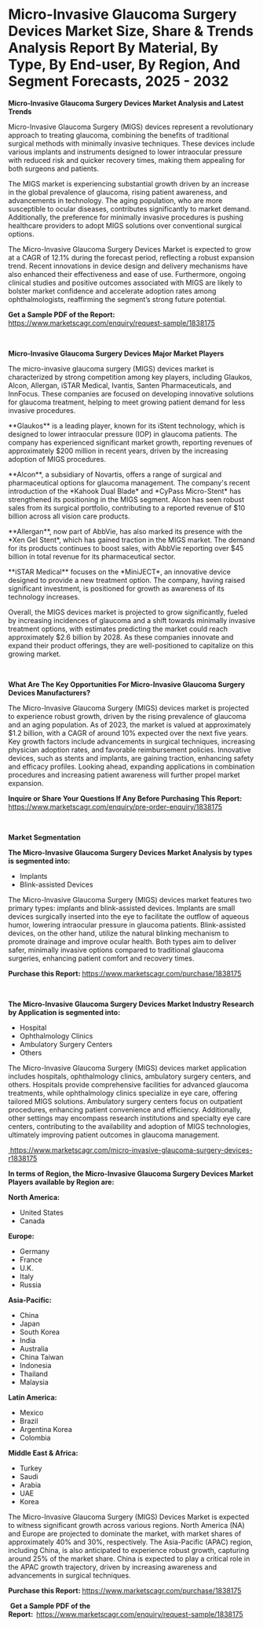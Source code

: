 <p><h1>Micro-Invasive Glaucoma Surgery Devices Market Size, Share & Trends Analysis Report By Material, By Type, By End-user, By Region, And Segment Forecasts, 2025 - 2032</h1></p><p><strong>Micro-Invasive Glaucoma Surgery Devices Market Analysis and Latest Trends</strong></p>
<p><p>Micro-Invasive Glaucoma Surgery (MIGS) devices represent a revolutionary approach to treating glaucoma, combining the benefits of traditional surgical methods with minimally invasive techniques. These devices include various implants and instruments designed to lower intraocular pressure with reduced risk and quicker recovery times, making them appealing for both surgeons and patients. </p><p>The MIGS market is experiencing substantial growth driven by an increase in the global prevalence of glaucoma, rising patient awareness, and advancements in technology. The aging population, who are more susceptible to ocular diseases, contributes significantly to market demand. Additionally, the preference for minimally invasive procedures is pushing healthcare providers to adopt MIGS solutions over conventional surgical options.</p><p>The Micro-Invasive Glaucoma Surgery Devices Market is expected to grow at a CAGR of 12.1% during the forecast period, reflecting a robust expansion trend. Recent innovations in device design and delivery mechanisms have also enhanced their effectiveness and ease of use. Furthermore, ongoing clinical studies and positive outcomes associated with MIGS are likely to bolster market confidence and accelerate adoption rates among ophthalmologists, reaffirming the segment’s strong future potential.</p></p>
<p><strong>Get a Sample PDF of the Report:&nbsp;</strong> <a href="https://www.marketscagr.com/enquiry/request-sample/1838175?utm_campaign=2465&utm_medium=2&utm_source=Github&utm_content=ia&utm_term=14042025&utm_id=micro-invasive-glaucoma-surgery-devices">https://www.marketscagr.com/enquiry/request-sample/1838175</a></p>
<p>&nbsp;</p>
<p><strong>Micro-Invasive Glaucoma Surgery Devices Major Market Players</strong></p>
<p><p>The micro-invasive glaucoma surgery (MIGS) devices market is characterized by strong competition among key players, including Glaukos, Alcon, Allergan, iSTAR Medical, Ivantis, Santen Pharmaceuticals, and InnFocus. These companies are focused on developing innovative solutions for glaucoma treatment, helping to meet growing patient demand for less invasive procedures.</p><p>**Glaukos** is a leading player, known for its iStent technology, which is designed to lower intraocular pressure (IOP) in glaucoma patients. The company has experienced significant market growth, reporting revenues of approximately $200 million in recent years, driven by the increasing adoption of MIGS procedures.</p><p>**Alcon**, a subsidiary of Novartis, offers a range of surgical and pharmaceutical options for glaucoma management. The company's recent introduction of the *Kahook Dual Blade* and *CyPass Micro-Stent* has strengthened its positioning in the MIGS segment. Alcon has seen robust sales from its surgical portfolio, contributing to a reported revenue of $10 billion across all vision care products.</p><p>**Allergan**, now part of AbbVie, has also marked its presence with the *Xen Gel Stent*, which has gained traction in the MIGS market. The demand for its products continues to boost sales, with AbbVie reporting over $45 billion in total revenue for its pharmaceutical sector.</p><p>**iSTAR Medical** focuses on the *MiniJECT*, an innovative device designed to provide a new treatment option. The company, having raised significant investment, is positioned for growth as awareness of its technology increases.</p><p>Overall, the MIGS devices market is projected to grow significantly, fueled by increasing incidences of glaucoma and a shift towards minimally invasive treatment options, with estimates predicting the market could reach approximately $2.6 billion by 2028. As these companies innovate and expand their product offerings, they are well-positioned to capitalize on this growing market.</p></p>
<p>&nbsp;</p>
<p><strong>What Are The Key Opportunities For Micro-Invasive Glaucoma Surgery Devices Manufacturers?</strong></p>
<p><p>The Micro-Invasive Glaucoma Surgery (MIGS) devices market is projected to experience robust growth, driven by the rising prevalence of glaucoma and an aging population. As of 2023, the market is valued at approximately $1.2 billion, with a CAGR of around 10% expected over the next five years. Key growth factors include advancements in surgical techniques, increasing physician adoption rates, and favorable reimbursement policies. Innovative devices, such as stents and implants, are gaining traction, enhancing safety and efficacy profiles. Looking ahead, expanding applications in combination procedures and increasing patient awareness will further propel market expansion.</p></p>
<p><strong>Inquire or Share Your Questions If Any Before Purchasing This Report:</strong> <a href="https://www.marketscagr.com/enquiry/pre-order-enquiry/1838175?utm_campaign=2465&utm_medium=2&utm_source=Github&utm_content=ia&utm_term=14042025&utm_id=micro-invasive-glaucoma-surgery-devices">https://www.marketscagr.com/enquiry/pre-order-enquiry/1838175</a></p>
<p>&nbsp;</p>
<p><strong>Market Segmentation</strong></p>
<p><strong>The Micro-Invasive Glaucoma Surgery Devices Market Analysis by types is segmented into:</strong></p>
<p><ul><li>Implants</li><li>Blink-assisted Devices</li></ul></p>
<p><p>The Micro-Invasive Glaucoma Surgery (MIGS) devices market features two primary types: implants and blink-assisted devices. Implants are small devices surgically inserted into the eye to facilitate the outflow of aqueous humor, lowering intraocular pressure in glaucoma patients. Blink-assisted devices, on the other hand, utilize the natural blinking mechanism to promote drainage and improve ocular health. Both types aim to deliver safer, minimally invasive options compared to traditional glaucoma surgeries, enhancing patient comfort and recovery times.</p></p>
<p><strong>Purchase this Report:&nbsp;</strong><a href="https://www.marketscagr.com/purchase/1838175?utm_campaign=2465&utm_medium=2&utm_source=Github&utm_content=ia&utm_term=14042025&utm_id=micro-invasive-glaucoma-surgery-devices">https://www.marketscagr.com/purchase/1838175</a></p>
<p>&nbsp;</p>
<p><strong>The Micro-Invasive Glaucoma Surgery Devices Market Industry Research by Application is segmented into:</strong></p>
<p><ul><li>Hospital</li><li>Ophthalmology Clinics</li><li>Ambulatory Surgery Centers</li><li>Others</li></ul></p>
<p><p>The Micro-Invasive Glaucoma Surgery (MIGS) devices market application includes hospitals, ophthalmology clinics, ambulatory surgery centers, and others. Hospitals provide comprehensive facilities for advanced glaucoma treatments, while ophthalmology clinics specialize in eye care, offering tailored MIGS solutions. Ambulatory surgery centers focus on outpatient procedures, enhancing patient convenience and efficiency. Additionally, other settings may encompass research institutions and specialty eye care centers, contributing to the availability and adoption of MIGS technologies, ultimately improving patient outcomes in glaucoma management.</p></p>
<p><a href="https://www.marketscagr.com/micro-invasive-glaucoma-surgery-devices-r1838175?utm_campaign=2465&utm_medium=2&utm_source=Github&utm_content=ia&utm_term=14042025&utm_id=micro-invasive-glaucoma-surgery-devices">&nbsp;https://www.marketscagr.com/micro-invasive-glaucoma-surgery-devices-r1838175</a></p>
<p><strong>In terms of Region, the Micro-Invasive Glaucoma Surgery Devices Market Players available by Region are:</strong></p>
<p>
    <p> <strong> North America: </strong>
        <ul>
            <li>United States</li>
            <li>Canada</li>
        </ul>
        </p> 
    <p> <strong> Europe: </strong>
        <ul>
            <li>Germany</li>
            <li>France</li>
            <li>U.K.</li>
            <li>Italy</li>
            <li>Russia</li>
        </ul>
        </p> 
    <p> <strong> Asia-Pacific: </strong>
        <ul>
            <li>China</li>
            <li>Japan</li>
            <li>South Korea</li>
            <li>India</li>
            <li>Australia</li>
            <li>China Taiwan</li>
            <li>Indonesia</li>
            <li>Thailand</li>
            <li>Malaysia</li>
        </ul>
        </p> 
    <p> <strong> Latin America: </strong>
        <ul>
            <li>Mexico</li>
            <li>Brazil</li>
            <li>Argentina Korea</li>
            <li>Colombia</li>
        </ul>
        </p> 
    <p> <strong> Middle East & Africa: </strong>
        <ul>
            <li>Turkey</li>
            <li>Saudi</li>
            <li>Arabia</li>
            <li>UAE</li>
            <li>Korea</li>
        </ul>
    </p>
    </p>
<p><p>The Micro-Invasive Glaucoma Surgery (MIGS) Devices Market is expected to witness significant growth across various regions. North America (NA) and Europe are projected to dominate the market, with market shares of approximately 40% and 30%, respectively. The Asia-Pacific (APAC) region, including China, is also anticipated to experience robust growth, capturing around 25% of the market share. China is expected to play a critical role in the APAC growth trajectory, driven by increasing awareness and advancements in surgical techniques.</p></p>
<p><strong>Purchase this Report: </strong><a href="https://www.marketscagr.com/purchase/1838175?utm_campaign=2465&utm_medium=2&utm_source=Github&utm_content=ia&utm_term=14042025&utm_id=micro-invasive-glaucoma-surgery-devices">https://www.marketscagr.com/purchase/1838175</a></p>
<p>&nbsp;<strong>Get a Sample PDF of the Report:&nbsp;&nbsp;</strong><a href="https://www.marketscagr.com/enquiry/request-sample/1838175?utm_campaign=2465&utm_medium=2&utm_source=Github&utm_content=ia&utm_term=14042025&utm_id=micro-invasive-glaucoma-surgery-devices">https://www.marketscagr.com/enquiry/request-sample/1838175</a></p>
<p><strong></strong></p>
<p><p></p><p></p><p></p></p>